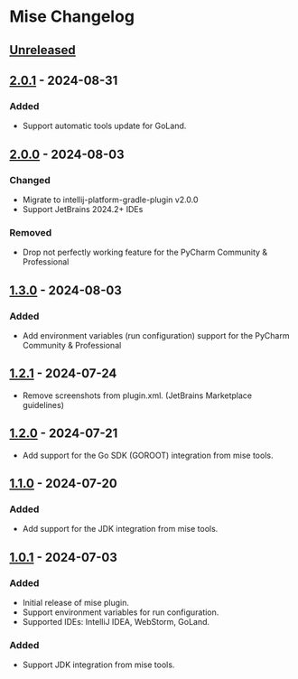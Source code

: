 <!-- Keep a Changelog guide -> https://keepachangelog.com -->

# Mise Changelog

## [Unreleased]

## [2.0.1] - 2024-08-31

### Added

- Support automatic tools update for GoLand.

## [2.0.0] - 2024-08-03

### Changed

- Migrate to intellij-platform-gradle-plugin v2.0.0
- Support JetBrains 2024.2+ IDEs

### Removed

- Drop not perfectly working feature for the PyCharm Community & Professional

## [1.3.0] - 2024-08-03

### Added

- Add environment variables (run configuration) support for the PyCharm Community & Professional

## [1.2.1] - 2024-07-24

- Remove screenshots from plugin.xml. (JetBrains Marketplace guidelines)

## [1.2.0] - 2024-07-21

- Add support for the Go SDK (GOROOT) integration from mise tools.

## [1.1.0] - 2024-07-20

### Added

- Add support for the JDK integration from mise tools.

## [1.0.1] - 2024-07-03

### Added

- Initial release of mise plugin.
- Support environment variables for run configuration.
- Supported IDEs: IntelliJ IDEA, WebStorm, GoLand.

### Added

- Support JDK integration from mise tools.

[Unreleased]: https://github.com/134130/intellij-mise/compare/v2.0.1...HEAD
[2.0.1]: https://github.com/134130/intellij-mise/compare/v2.0.0...v2.0.1
[2.0.0]: https://github.com/134130/intellij-mise/compare/v1.3.0...v2.0.0
[1.3.0]: https://github.com/134130/intellij-mise/compare/v1.2.1...v1.3.0
[1.2.1]: https://github.com/134130/intellij-mise/compare/v1.2.0...v1.2.1
[1.2.0]: https://github.com/134130/intellij-mise/compare/v1.1.0...v1.2.0
[1.1.0]: https://github.com/134130/intellij-mise/compare/v1.0.1...v1.1.0
[1.0.1]: https://github.com/134130/intellij-mise/releases/tag/v1.0.1
